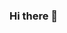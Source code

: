 ### Hi there 👋

<!--
**sustainabilitywizards/sustainabilitywizards** is a ✨ _special_ ✨ repository because its `README.md` (this file) appears on your GitHub profiCancel changesle.

Here are some ideas to get you started:

- 🔭 I’m currently working on ...
- 🌱 I’m currently learning ...
- 👯 I’m looking to collaborate on ...
- 🤔 I’m looking for help with ...
- 💬 Ask me about ...
- 📫 How to reach me: ...
- 😄 Pronouns: ...
- ⚡ Fun fact: ...
-->

